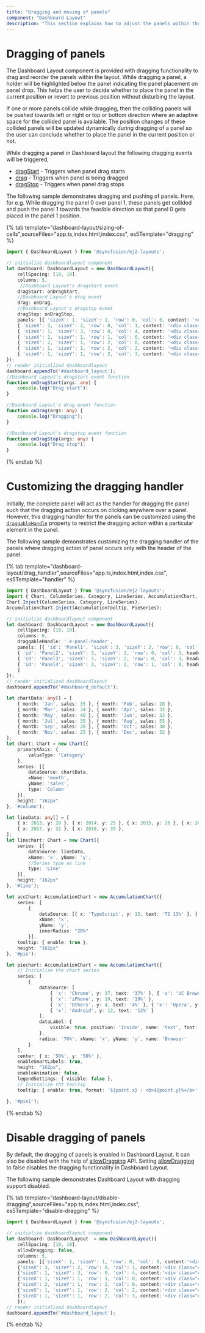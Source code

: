 ```yaml
---
title: "Dragging and moving of panels"
component: "Dashboard Layout"
description: "This section explains how to adjust the panels within the layout in Essential JS 2 Dashboard Layout component"
---
```


# Dragging of panels

The Dashboard Layout component is provided with dragging functionality to drag and reorder the panels within the layout. While dragging a panel, a holder will be highlighted below the panel indicating the panel placement on panel drop. This helps the user to decide whether to place the panel in the current position or revert to previous position without disturbing the layout.

If one or more panels collide while dragging, then the colliding panels will be pushed towards left or right or top or bottom direction where an adaptive space for the collided panel is available. The position changes of these collided panels will be updated dynamically during dragging of a panel so the user can conclude whether to place the panel in the current position or not.

While dragging a panel in Dashboard layout the following dragging events will be triggered,
* [dragStart](../../api/dashboard-layout/#dragstart) - Triggers when panel drag starts
* [drag](../../api/dashboard-layout/#drag) - Triggers when panel is being dragged
* [dragStop](../../api/dashboard-layout/#dragstop) - Triggers when panel drag stops

The following sample demonstrates dragging and pushing of panels. Here, for e.g. While dragging the panel 0 over panel 1, these panels get collided and push the panel 1 towards the feasible direction so that panel 0 gets placed in the panel 1 position.

{% tab template="dashboard-layout/sizing-of-cells",sourceFiles="app.ts,index.html,index.css", es5Template="dragging" %}

```typescript
import { DashboardLayout } from '@syncfusion/ej2-layouts';

// initialize dashboardlayout component
let dashboard: DashboardLayout = new DashboardLayout({
    cellSpacing: [10, 10],
    columns: 5,
     //Dashboard Layout's dragstart event
    dragStart: onDragStart,
    //Dashboard Layout's drag event
    drag: onDrag,
    //Dashboard Layout's dragstop event
    dragStop: onDragStop,
    panels: [{ 'sizeX': 1, 'sizeY': 1, 'row': 0, 'col': 0, content: '<div class="content">0</div>' },
    { 'sizeX': 3, 'sizeY': 2, 'row': 0, 'col': 1, content: '<div class="content">1</div>' },
    { 'sizeX': 1, 'sizeY': 3, 'row': 0, 'col': 4, content: '<div class="content">2</div>' },
    { 'sizeX': 1, 'sizeY': 1, 'row': 1, 'col': 0, content: '<div class="content">3</div>' },
    { 'sizeX': 2, 'sizeY': 1, 'row': 2, 'col': 0, content: '<div class="content">4</div>' },
    { 'sizeX': 1, 'sizeY': 1, 'row': 2, 'col': 2, content: '<div class="content">5</div>' },
    { 'sizeX': 1, 'sizeY': 1, 'row': 2, 'col': 3, content: '<div class="content">6</div>' }]
});
// render initialized dashboardlayout
dashboard.appendTo('#dashboard_layout');
//Dashboard Layout's dragstart event function
function onDragStart(args: any) {
    console.log("Drag start");
}

//Dashboard Layout's drag event function
function onDrag(args: any) {
    console.log("Dragging");
}

//Dashboard Layout's dragstop event function
function onDragStop(args: any) {
    console.log("Drag stop");
}
```

{% endtab %}

# Customizing the dragging handler

Initially, the complete panel will act as the handler for dragging the panel such that the dragging action occurs on clicking anywhere over a panel. However, this dragging handler for the panels can be customized using the [`draggableHandle`](../../api/dashboard-layout/#draggablehandle) property to restrict the dragging action within a particular element in the panel.

The following sample demonstrates customizing the dragging handler of the panels where dragging action of panel occurs only with the header of the panel.

{% tab template="dashboard-layout/drag_handler",sourceFiles="app.ts,index.html,index.css", es5Template="handler" %}

```typescript
import { DashboardLayout } from '@syncfusion/ej2-layouts';
import { Chart, ColumnSeries, Category, LineSeries, AccumulationChart, AccumulationTooltip, PieSeries } from '@syncfusion/ej2-charts';
Chart.Inject(ColumnSeries, Category, LineSeries);
AccumulationChart.Inject(AccumulationTooltip, PieSeries);

// initialize dashboardlayout component
let dashboard: DashboardLayout = new DashboardLayout({
    cellSpacing: [10, 10],
    columns: 6,
    draggableHandle: '.e-panel-header',
    panels: [{ 'id': 'Panel1', 'sizeX': 3, 'sizeY': 2, 'row': 0, 'col': 0, header: '<div class="header"> Product usage ratio </div><span class="handler e-icons burg-icon"></span>', content: '<div id="pie"><div>' },
    { 'id': 'Panel2', 'sizeX': 3, 'sizeY': 2, 'row': 0, 'col': 3, header: '<div class="header"> Last year Sales Comparison </div> <span class="handler e-icons burg-icon"></span>', content: '<div id="column"><div>' },
    { 'id': 'Panel3', 'sizeX': 3, 'sizeY': 2, 'row': 0, 'col': 3, header: '<div class="header"> Mobile browsers usage </div><span class="handler e-icons burg-icon"></span>', content: '<div id="pie1"><div>' },
    { 'id': 'Panel4', 'sizeX': 3, 'sizeY': 2, 'row': 1, 'col': 0, header: '<div class="header"> Sales increase percentage </div><span class="handler e-icons burg-icon"></span>', content: '<div id="line"><div>' }
    ]
});
// render initialized dashboardlayout
dashboard.appendTo('#dashboard_default');

let chartData: any[] = [
    { month: 'Jan', sales: 35 }, { month: 'Feb', sales: 28 },
    { month: 'Mar', sales: 34 }, { month: 'Apr', sales: 32 },
    { month: 'May', sales: 40 }, { month: 'Jun', sales: 32 },
    { month: 'Jul', sales: 35 }, { month: 'Aug', sales: 55 },
    { month: 'Sep', sales: 38 }, { month: 'Oct', sales: 30 },
    { month: 'Nov', sales: 25 }, { month: 'Dec', sales: 32 }
];
let chart: Chart = new Chart({
    primaryXAxis: {
        valueType: 'Category'
    },
    series: [{
        dataSource: chartData,
        xName: 'month',
        yName: 'sales',
        type: 'Column'
    }],
    height: "162px"
}, '#column');

let lineData: any[] = [
    { x: 2013, y: 28 }, { x: 2014, y: 25 }, { x: 2015, y: 26 }, { x: 2016, y: 27 },
    { x: 2017, y: 32 }, { x: 2018, y: 35 },
];
let linechart: Chart = new Chart({
    series: [{
        dataSource: lineData,
        xName: 'x', yName: 'y',
        //Series type as line
        type: 'Line'
    }],
    height: "162px"
}, '#line');

let accChart: AccumulationChart = new AccumulationChart({
    series: [
        {
            dataSource: [{ x: 'TypeScript', y: 13, text: 'TS 13%' }, { x: 'React', y: 12.5, text: 'Reat 12.5%' }, { x: 'MVC', y: 12, text: 'MVC 12%' }, { x: 'Core', y: 12.5, text: 'Core 12.5%' }, { x: 'Vue', y: 10, text: 'Vue 10%' }, { x: 'Angular', y: 40, text: 'Angular 40%' }],
            xName: 'x',
            yName: 'y',
            innerRadius: "20%"
        }],
    tooltip: { enable: true },
    height: "162px"
}, '#pie');

let piechart: AccumulationChart = new AccumulationChart({
    // Initialize the chart series
    series: [
        {
            dataSource: [
                { 'x': 'Chrome', y: 37, text: '37%' }, { 'x': 'UC Browser', y: 17, text: '17%' },
                { 'x': 'iPhone', y: 19, text: '19%' },
                { 'x': 'Others', y: 4, text: '4%' }, { 'x': 'Opera', y: 11, text: '11%' },
                { 'x': 'Android', y: 12, text: '12%' }
            ],
            dataLabel: {
                visible: true, position: 'Inside', name: 'text', font: { fontWeight: '600' }
            },
            radius: '70%', xName: 'x', yName: 'y', name: 'Browser'
        }
    ],
    center: { x: '50%', y: '50%' },
    enableSmartLabels: true,
    height: "162px",
    enableAnimation: false,
    legendSettings: { visible: false },
    // Initialize tht tooltip
    tooltip: { enable: true, format: '${point.x} : <b>${point.y}%</b>' },

}, '#pie1');

```

{% endtab %}

# Disable dragging of panels

By default, the dragging of panels is enabled in Dashboard Layout. It can also be disabled with the help of [allowDragging](../../api/dashboard-layout/#allowdragging) API. Setting [allowDragging](../../api/dashboard-layout/#allowdragging) to false disables the dragging functionality in Dashboard Layout.

The following sample demonstrates Dashboard Layout with dragging support disabled.

{% tab template="dashboard-layout/disable-dragging",sourceFiles="app.ts,index.html,index.css", es5Template="disable-dragging" %}

```typescript
import { DashboardLayout } from '@syncfusion/ej2-layouts';

// initialize dashboardlayout component
let dashboard: DashboardLayout  = new DashboardLayout({
    cellSpacing: [10, 10],
    allowDragging: false,
    columns: 5,
    panels: [{'sizeX': 1, 'sizeY': 1, 'row': 0, 'col': 0, content:'<div class="content">0</div>'},
    {'sizeX': 3, 'sizeY': 2, 'row': 0, 'col': 1, content:'<div class="content">1</div>'},
    {'sizeX': 1, 'sizeY': 3, 'row': 0, 'col': 4, content:'<div class="content">2</div>'},
    {'sizeX': 1, 'sizeY': 1, 'row': 1, 'col': 0, content:'<div class="content">3</div>'},
    {'sizeX': 2, 'sizeY': 1, 'row': 2, 'col': 0, content:'<div class="content">4</div>'},
    {'sizeX': 1, 'sizeY': 1, 'row': 2, 'col': 2, content:'<div class="content">5</div>'},
    {'sizeX': 1, 'sizeY': 1, 'row': 2, 'col': 3, content:'<div class="content">6</div>'}]
    });
// render initialized dashboardlayout
dashboard.appendTo('#dashboard_layout');
```

{% endtab %}
